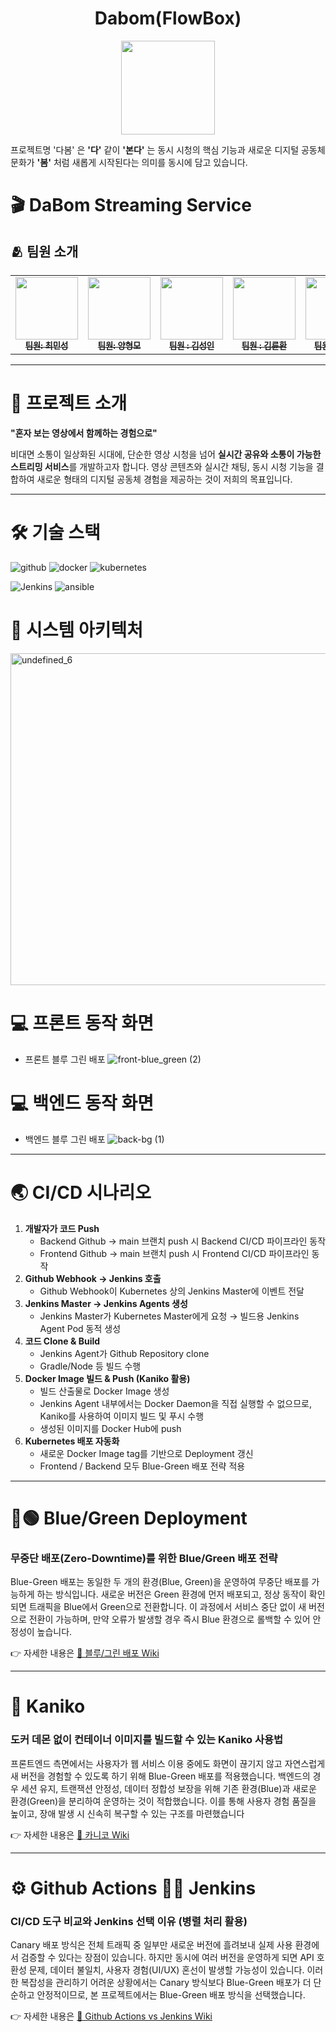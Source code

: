 ﻿<h1 align="center">Dabom(FlowBox)  </h1>
<div align="center"> 
 <img src="https://github.com/user-attachments/assets/99a3a5a1-a808-4a5b-9a72-877bafb953b4" width="150"/>
</div>

프로젝트명 '다봄' 은 **'다'** 같이 **'본다'** 는 동시 시청의 핵심 기능과 새로운 디지털 공동체 문화가
**'봄'** 처럼 새롭게 시작된다는 의미를 동시에 담고 있습니다.

# 🎬  DaBom Streaming Service
## 🫂 팀원 소개
<table align="center">
  <tbody>
    <tr>
      <td align="center"><a href="https://github.com/raccoon-coding"><img src="https://github.com/user-attachments/assets/cd54a924-3b11-4ba6-b682-711026407caa" width="100px;" alt=""/><br /><sub><b> 팀원: 최민성</b></sub></a><br /></td>
      <td align="center"><a href="https://github.com/tipsyboy"><img src="https://github.com/user-attachments/assets/307b28e9-f277-4bbd-9ece-77ca04cce34f" width="100px;" alt=""/><br /><sub><b> 팀원: 양형모</b></sub></a><br /></td>
      <td align="center"><a href="https://github.com/flionme"><img src="https://github.com/user-attachments/assets/194a7eaa-752e-461d-94e9-3057659bdafe" width="100px;" alt=""/><br /><sub><b> 팀원 : 김성인</b></sub></a><br /></td>
      <td align="center"><a href="https://github.com/Hanryang-Kim"><img src="https://github.com/user-attachments/assets/df5ffff0-a06b-4579-a695-4338bd1d2b91" width="100px;" alt=""/><br /><sub><b> 팀원 : 김륜환</b></sub></a><br /></td>
      <td align="center"><a href="https://github.com/kbw07"><img src="https://github.com/user-attachments/assets/a1fdbad2-dd82-48c7-941f-422f6e73d58f" width="100px;" alt=""/><br /><sub><b> 팀원 : 강병욱 </b></sub></a><br /></td>
    </tr>
  </tbody>
</table>

---

# 🎯 프로젝트 소개
**"혼자 보는 영상에서 함께하는 경험으로"**

비대면 소통이 일상화된 시대에, 단순한 영상 시청을 넘어 **실시간 공유와 소통이 가능한 스트리밍 서비스**를 개발하고자 합니다.
영상 콘텐츠와 실시간 채팅, 동시 시청 기능을 결합하여 새로운 형태의 디지털 공동체 경험을 제공하는 것이 저희의 목표입니다.

---

# 🛠 기술 스택
![github](https://img.shields.io/badge/github-181717.svg?style=for-the-badge&logo=github&logoColor=white)
![docker](https://img.shields.io/badge/docker-2496ED.svg?style=for-the-badge&logo=docker&logoColor=white)
![kubernetes](https://img.shields.io/badge/kubernetes-326CE5.svg?style=for-the-badge&logo=kubernetes&logoColor=white)

![Jenkins](https://img.shields.io/badge/jenkins-D24939.svg?style=for-the-badge&logo=jenkins&logoColor=white)
![ansible](https://img.shields.io/badge/ansible-EE0000.svg?style=for-the-badge&logo=ansible&logoColor=white)

# 🔧 시스템 아키텍처
<img width="896" height="531" alt="undefined_6" src="https://github.com/user-attachments/assets/c8ccbafe-c6c6-4f1f-8970-f84986f0e901" />




# 💻 프론트 동작 화면
- 프론트 블루 그린 배포
  ![front-blue_green (2)](https://github.com/user-attachments/assets/a199f803-b8b7-40cb-baf7-bb7d965afc43)


# 💻 백엔드 동작 화면
- 백엔드 블루 그린 배포
  ![back-bg (1)](https://github.com/user-attachments/assets/187cbb61-d494-48c0-85c0-629598da24f9)


---

# 🌏 CI/CD 시나리오
1. **개발자가 코드 Push**
   - Backend Github → main 브랜치 push 시 Backend CI/CD 파이프라인 동작
   - Frontend Github → main 브랜치 push 시 Frontend CI/CD 파이프라인 동작
2. **Github Webhook → Jenkins 호출**
   - Github Webhook이 Kubernetes 상의 Jenkins Master에 이벤트 전달
3. **Jenkins Master → Jenkins Agents 생성**
   - Jenkins Master가 Kubernetes Master에게 요청 → 빌드용 Jenkins Agent Pod 동적 생성
4. **코드 Clone & Build**
   - Jenkins Agent가 Github Repository clone
   - Gradle/Node 등 빌드 수행 
5. **Docker Image 빌드 & Push (Kaniko 활용)**
   - 빌드 산출물로 Docker Image 생성
   - Jenkins Agent 내부에서는 Docker Daemon을 직접 실행할 수 없으므로, Kaniko를 사용하여 이미지 빌드 및 푸시 수행
   - 생성된 이미지를 Docker Hub에 push
6. **Kubernetes 배포 자동화**
   - 새로운 Docker Image tag를 기반으로 Deployment 갱신
   - Frontend / Backend 모두 Blue-Green 배포 전략 적용
---

# 🔵🟢 Blue/Green Deployment
### 무중단 배포(Zero-Downtime)를 위한 **Blue/Green 배포 전략**

Blue-Green 배포는 동일한 두 개의 환경(Blue, Green)을 운영하여 무중단 배포를 가능하게 하는 방식입니다. 새로운 버전은 Green 환경에 먼저 배포되고, 정상 동작이 확인되면 트래픽을 Blue에서 Green으로 전환합니다. 이 과정에서 서비스 중단 없이 새 버전으로 전환이 가능하며, 만약 오류가 발생할 경우 즉시 Blue 환경으로 롤백할 수 있어 안정성이 높습니다.

👉 자세한 내용은 [📘 블루/그린 배포 Wiki](https://github.com/beyond-sw-camp/be17-4th-FlowBox-DaBom/wiki/%EB%B0%B0%ED%8F%AC-%EB%B0%A9%EC%8B%9D)

---

# 🐳 Kaniko
### 도커 데몬 없이 컨테이너 이미지를 빌드할 수 있는 **Kaniko 사용법**  

프론트엔드 측면에서는 사용자가 웹 서비스 이용 중에도 화면이 끊기지 않고 자연스럽게 새 버전을 경험할 수 있도록 하기 위해 Blue-Green 배포를 적용했습니다. 백엔드의 경우 세션 유지, 트랜잭션 안정성, 데이터 정합성 보장을 위해 기존 환경(Blue)과 새로운 환경(Green)을 분리하여 운영하는 것이 적합했습니다. 이를 통해 사용자 경험 품질을 높이고, 장애 발생 시 신속히 복구할 수 있는 구조를 마련했습니다

👉 자세한 내용은 [📘 카니코 Wiki](https://github.com/beyond-sw-camp/be17-4th-FlowBox-DaBom/wiki/Kaniko-%EC%82%AC%EC%9A%A9-%EB%B0%B0%EA%B2%BD)

---

# ⚙️ Github Actions 🤜🤛 Jenkins
### CI/CD 도구 비교와 **Jenkins 선택 이유 (병렬 처리 활용)**  

Canary 배포 방식은 전체 트래픽 중 일부만 새로운 버전에 흘려보내 실제 사용 환경에서 검증할 수 있다는 장점이 있습니다. 하지만 동시에 여러 버전을 운영하게 되면 API 호환성 문제, 데이터 불일치, 사용자 경험(UI/UX) 혼선이 발생할 가능성이 있습니다. 이러한 복잡성을 관리하기 어려운 상황에서는 Canary 방식보다 Blue-Green 배포가 더 단순하고 안정적이므로, 본 프로젝트에서는 Blue-Green 배포 방식을 선택했습니다.

👉 자세한 내용은 [📘 Github Actions vs Jenkins Wiki](https://github.com/beyond-sw-camp/be17-4th-FlowBox-DaBom/wiki/Github-Actions-vs-Jenkins-%E2%80%93-%EC%84%A0%ED%83%9D-%EC%9D%B4%EC%9C%A0)





